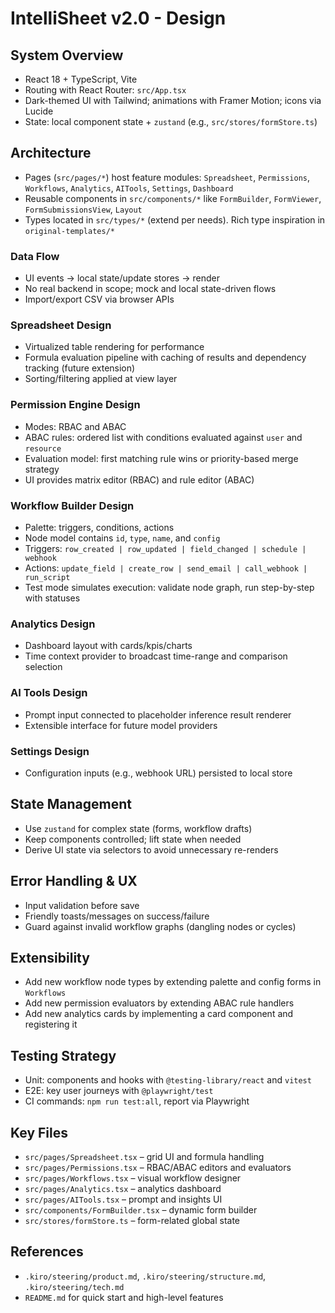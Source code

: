 # IntelliSheet v2.0 - Design

## System Overview
- React 18 + TypeScript, Vite
- Routing with React Router: `src/App.tsx`
- Dark-themed UI with Tailwind; animations with Framer Motion; icons via Lucide
- State: local component state + `zustand` (e.g., `src/stores/formStore.ts`)

## Architecture
- Pages (`src/pages/*`) host feature modules: `Spreadsheet`, `Permissions`, `Workflows`, `Analytics`, `AITools`, `Settings`, `Dashboard`
- Reusable components in `src/components/*` like `FormBuilder`, `FormViewer`, `FormSubmissionsView`, `Layout`
- Types located in `src/types/*` (extend per needs). Rich type inspiration in `original-templates/*`

### Data Flow
- UI events → local state/update stores → render
- No real backend in scope; mock and local state-driven flows
- Import/export CSV via browser APIs

### Spreadsheet Design
- Virtualized table rendering for performance
- Formula evaluation pipeline with caching of results and dependency tracking (future extension)
- Sorting/filtering applied at view layer

### Permission Engine Design
- Modes: RBAC and ABAC
- ABAC rules: ordered list with conditions evaluated against `user` and `resource`
- Evaluation model: first matching rule wins or priority-based merge strategy
- UI provides matrix editor (RBAC) and rule editor (ABAC)

### Workflow Builder Design
- Palette: triggers, conditions, actions
- Node model contains `id`, `type`, `name`, and `config`
- Triggers: `row_created | row_updated | field_changed | schedule | webhook`
- Actions: `update_field | create_row | send_email | call_webhook | run_script`
- Test mode simulates execution: validate node graph, run step-by-step with statuses

### Analytics Design
- Dashboard layout with cards/kpis/charts
- Time context provider to broadcast time-range and comparison selection

### AI Tools Design
- Prompt input connected to placeholder inference result renderer
- Extensible interface for future model providers

### Settings Design
- Configuration inputs (e.g., webhook URL) persisted to local store

## State Management
- Use `zustand` for complex state (forms, workflow drafts)
- Keep components controlled; lift state when needed
- Derive UI state via selectors to avoid unnecessary re-renders

## Error Handling & UX
- Input validation before save
- Friendly toasts/messages on success/failure
- Guard against invalid workflow graphs (dangling nodes or cycles)

## Extensibility
- Add new workflow node types by extending palette and config forms in `Workflows`
- Add new permission evaluators by extending ABAC rule handlers
- Add new analytics cards by implementing a card component and registering it

## Testing Strategy
- Unit: components and hooks with `@testing-library/react` and `vitest`
- E2E: key user journeys with `@playwright/test`
- CI commands: `npm run test:all`, report via Playwright

## Key Files
- `src/pages/Spreadsheet.tsx` – grid UI and formula handling
- `src/pages/Permissions.tsx` – RBAC/ABAC editors and evaluators
- `src/pages/Workflows.tsx` – visual workflow designer
- `src/pages/Analytics.tsx` – analytics dashboard
- `src/pages/AITools.tsx` – prompt and insights UI
- `src/components/FormBuilder.tsx` – dynamic form builder
- `src/stores/formStore.ts` – form-related global state

## References
- `.kiro/steering/product.md`, `.kiro/steering/structure.md`, `.kiro/steering/tech.md`
- `README.md` for quick start and high-level features